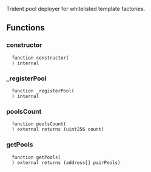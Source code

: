 Trident pool deployer for whitelisted template factories.

## Functions

### constructor

```solidity
  function constructor(
  ) internal
```

### \_registerPool

```solidity
  function _registerPool(
  ) internal
```

### poolsCount

```solidity
  function poolsCount(
  ) external returns (uint256 count)
```

### getPools

```solidity
  function getPools(
  ) external returns (address[] pairPools)
```
